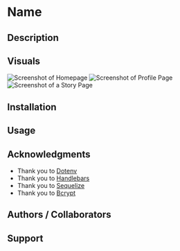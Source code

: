 # Name


## Description


## Visuals
![Screenshot of Homepage](xxxxxxxxxxx)
![Screenshot of Profile Page](xxxxxxxxxxx)
![Screenshot of a Story Page](xxxxxxxxxxx)


## Installation


## Usage


## Acknowledgments
* Thank you to [Dotenv](https://www.npmjs.com/package/dotenv)
* Thank you to [Handlebars](https://handlebarsjs.com/)
* Thank you to [Sequelize](https://www.npmjs.com/package/sequelize)
* Thank you to [Bcrypt](https://www.npmjs.com/package/bcrypt)

## Authors / Collaborators


## Support


